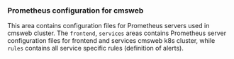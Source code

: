 ### Prometheus configuration for cmsweb
This area contains configuration files for Prometheus servers used in cmsweb
cluster. The `frontend`, `services` areas contains Prometheus server
configuration files for frontend and services cmsweb k8s cluster, while
`rules` contains all service specific rules (definition of alerts).
